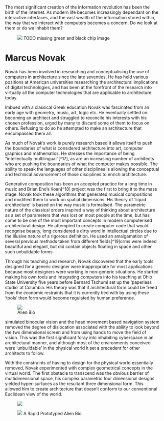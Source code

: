 <p class="inter-paragraph">The most significant creation of the information revolution has been the birth of the internet. As modern life becomes increasingly dependant on the interactive interfaces, and the vast wealth of the information stored within, the way that we interact with computers becomes a concern. Do we look at them or do we inhabit them?</p>

<figure>
<img src="{{ site.baseurl }}/assets/15/diss/" /> TODO missing green and black chip image
<figcaption>
</figcaption>
</figure>

<h1 id="novak">Marcus Novak</h1>

Novak has been involved in researching and conceptualising the use of computers in architecture since the late seventies. He has held various positions at American universities researching the architectural implications of digital technologies, and has been at the forefront of the research into virtually all the computer technologies that are applicable to architecture today.

Imbued with a classical Greek education Novak was fascinated from an early age with geometry, music, art, logic etc. He eventually settled on becoming an architect and struggled to reconcile his interests with his chosen profession, urged by many to discard some of them to focus on others. Refusing to do so he attempted to make an architecture that encompassed them all.

As much of Novak’s work is purely research based it allows itself to push the boundaries of what is considered architecture into art, computer graphics and mathematics. He stresses the importance of being “intellectually multilingual”[^17], as are an increasing number of architects who are pushing the boundaries of what the computer makes possible. The ability to speak the languages of other disciplines is allowing the conceptual and technical advancement of those disciplines to enrich architecture.

Generative composition has been an accepted practice for a long time in music and Brian Eno’s Koan[^18] project was the first to bring it to the mass stage. Novak took these algorithms that generated musical compositions and modified them to work on spatial dimensions. His theory of ‘liquid architecture’ is based on the way music is formalised. The parametric nature of the classical orders inspired a way of thinking about architecture as a set of parameters that was lost on most people at the time, but has come to be one of the most important concepts in modern computerised architectural design. He attempted to create computer code that would recognise beauty, long considered a dirty word in intellectual circles due to the illusive nature of a rigorous definition. He used an amalgamation of several previous methods taken from different fields[^19]orms were indeed beautiful and elegant, but did contain objects floating in space and other such unbuildable forms.

Through his teaching and research, Novak discovered that the early tools designed for a generic designer were inappropriate for most applications because most designers were working in non-generic situations. He started making his own tools and integrating computers into his teaching at Ohio State University five years before Bernard Tschumi set up the ‘paperless studio’ at Columbia. His theory was that if architectural form could be freed from the economic restraints that it is currently tied with by using these ‘tools’ then form would become regulated by human preference.

<figure>
<img src="{{ site.baseurl }}/assets/15/diss/allobio_ortho2-axo11.jpg" />
<figcaption>
Alien Bio
</figcaption>
</figure>

simulated binocular vision and the head movement based navigation system removed the degree of dislocation associated with the ability to look beyond the two dimensional screen and from using hands to move the field of vision. This was the first significant foray into inhabiting cyberspace in an architectural manner, and although most of the environments conceived were ‘unbuildable’ in the physical world it set a precedent for other architects to follow.

With the constraints of having to design for the physical world essentially removed, Novak experimented with complex geometrical concepts in the virtual world. The first obstacle to transcend was the obvious barrier of multidimensional space, his complex parametric four dimensional designs yielded hyper-surfaces as the resultant three dimensional form. This allowed him to create architecture that doesn’t conform to our conventional Euclidean view of the world.

<figure>
<img src="{{ site.baseurl }}/assets/15/diss/v4Dxyz_Visio_1024x3421.png" />
<figcaption>
</figcaption>
</figure>

<figure>
<img src="{{ site.baseurl }}/assets/15/diss/d2a_echino_rp_252.png" /> A Rapid Prototyped Alien Bio
<figcaption>
</figcaption>
</figure>

